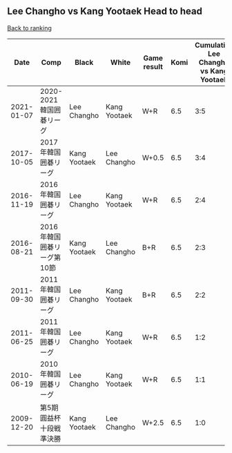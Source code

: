 ## Lee Changho vs Kang Yootaek Head to head

[Back to ranking](../../index.md)




| **Date** | **Comp** | **Black** | **White** | **Game result** | **Komi** | **Cumulative Lee Changho vs Kang Yootaek** | **Lee Changho streak** | **Kang Yootaek streak** | 
| --- | --- | --- | --- | --- | --- | --- | --- | --- |
| 2021-01-07 | 2020-2021韓国囲碁リーグ | Lee Changho | Kang Yootaek | W+R | 6.5 | 3:5 | 0 | 1 | 
| 2017-10-05 | 2017年韓国囲碁リーグ | Kang Yootaek | Lee Changho | W+0.5 | 6.5 | 3:4 | 1 | 0 | 
| 2016-11-19 | 2016年韓国囲碁リーグ | Lee Changho | Kang Yootaek | W+R | 6.5 | 2:4 | 0 | 2 | 
| 2016-08-21 | 2016年韓国囲碁リーグ第10節 | Kang Yootaek | Lee Changho | B+R | 6.5 | 2:3 | 0 | 1 | 
| 2011-09-30 | 2011年韓国囲碁リーグ | Lee Changho | Kang Yootaek | B+R | 6.5 | 2:2 | 1 | 0 | 
| 2011-06-25 | 2011年韓国囲碁リーグ | Lee Changho | Kang Yootaek | W+R | 6.5 | 1:2 | 0 | 2 | 
| 2010-06-19 | 2010年韓国囲碁リーグ | Lee Changho | Kang Yootaek | W+R | 6.5 | 1:1 | 0 | 1 | 
| 2009-12-20 | 第5期圓益杯十段戦準決勝 | Kang Yootaek | Lee Changho | W+2.5 | 6.5 | 1:0 | 1 | 0 |




